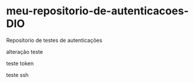 # meu-repositorio-de-autenticacoes-DIO
Repositorio de testes de autenticações

alteração teste

teste token

teste ssh
